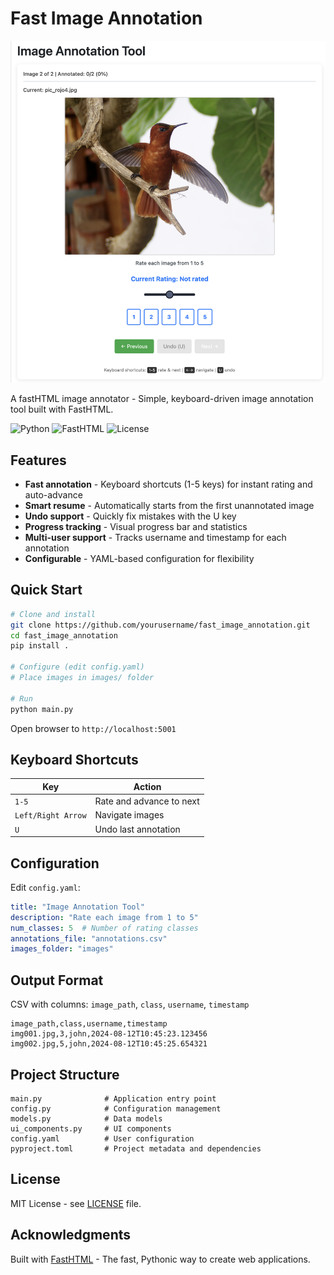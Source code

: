 # Fast Image Annotation

![](fast_annotate.png)

A fastHTML image annotator - Simple, keyboard-driven image annotation tool built with FastHTML.

![Python](https://img.shields.io/badge/python-3.11%2B-blue)
![FastHTML](https://img.shields.io/badge/FastHTML-latest-green)
![License](https://img.shields.io/badge/license-MIT-blue)

## Features

- **Fast annotation** - Keyboard shortcuts (1-5 keys) for instant rating and auto-advance
- **Smart resume** - Automatically starts from the first unannotated image
- **Undo support** - Quickly fix mistakes with the U key
- **Progress tracking** - Visual progress bar and statistics
- **Multi-user support** - Tracks username and timestamp for each annotation
- **Configurable** - YAML-based configuration for flexibility

## Quick Start

```bash
# Clone and install
git clone https://github.com/yourusername/fast_image_annotation.git
cd fast_image_annotation
pip install .

# Configure (edit config.yaml)
# Place images in images/ folder

# Run
python main.py
```

Open browser to `http://localhost:5001`

## Keyboard Shortcuts

| Key | Action |
|-----|--------|
| `1-5` | Rate and advance to next |
| `Left/Right Arrow` | Navigate images |
| `U` | Undo last annotation |

## Configuration

Edit `config.yaml`:

```yaml
title: "Image Annotation Tool"
description: "Rate each image from 1 to 5"
num_classes: 5  # Number of rating classes
annotations_file: "annotations.csv"
images_folder: "images"
```

## Output Format

CSV with columns: `image_path`, `class`, `username`, `timestamp`

```csv
image_path,class,username,timestamp
img001.jpg,3,john,2024-08-12T10:45:23.123456
img002.jpg,5,john,2024-08-12T10:45:25.654321
```

## Project Structure

```
main.py              # Application entry point
config.py            # Configuration management
models.py            # Data models
ui_components.py     # UI components
config.yaml          # User configuration
pyproject.toml       # Project metadata and dependencies
```

## License

MIT License - see [LICENSE](LICENSE) file.

## Acknowledgments

Built with [FastHTML](https://github.com/AnswerDotAI/fasthtml) - The fast, Pythonic way to create web applications.